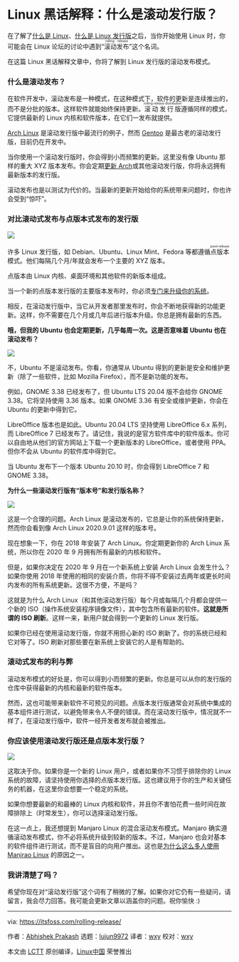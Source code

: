 [#]: collector: (lujun9972)
[#]: translator: (wxy)
[#]: reviewer: (wxy)
[#]: publisher: ( )
[#]: url: ( )
[#]: subject: (Linux Jargon Buster: What is a Rolling Release Distribution?)
[#]: via: (https://itsfoss.com/rolling-release/)
[#]: author: (Abhishek Prakash https://itsfoss.com/author/abhishek/)

Linux 黑话解释：什么是滚动发行版？
======

在了解了[什么是 Linux][1]、[什么是 Linux 发行版][2]之后，当你开始使用 Linux 时，你可能会在 Linux 论坛的讨论中遇到“<ruby>滚动发布<rt>rolling release</rt></ruby>”这个名词。

在这篇 Linux 黑话解释文章中，你将了解到 Linux 发行版的滚动发布模式。

### 什么是滚动发布？

在软件开发中，滚动发布是一种模式，在这种模式下，软件的更新是连续推出的，而不是分批的版本。这样软件就能始终保持更新。<ruby>滚动发行版<rt>rolling release distribution</rt></ruby>遵循同样的模式，它提供最新的 Linux 内核和软件版本，在它们一发布就提供。

[Arch Linux][3] 是滚动发行版中最流行的例子，然而 [Gentoo][4] 是最古老的滚动发行版，目前仍在开发中。

当你使用一个滚动发行版时，你会得到小而频繁的更新。这里没有像 Ubuntu 那样的重大 XYZ 版本发布。你会定期[更新 Arch][5]或其他滚动发行版，你将永远拥有最新版本的发行版。

滚动发布也是以测试为代价的。当最新的更新开始给你的系统带来问题时，你也许会受到“惊吓”。

### 对比滚动式发布与点版本式发布的发行版

![][6]

许多 Linux 发行版，如 Debian、Ubuntu、Linux Mint、Fedora 等都遵循<ruby>点版本<rt>point release</rt></ruby>模式。他们每隔几个月/年就会发布一个主要的 XYZ 版本。

点版本由 Linux 内核、桌面环境和其他软件的新版本组成。

当一个新的点版本发行版的主要版本发布时，你必须[专门来升级你的系统][7]。

相反，在滚动发行版中，当它从开发者那里发布时，你会不断地获得新的功能更新。这样，你不需要在几个月或几年后进行版本升级。你总是拥有最新的东西。

**哦，但我的 Ubuntu 也会定期更新，几乎每周一次。这是否意味着 Ubuntu 也在滚动发布？**

![][8]

不，Ubuntu 不是滚动发布。你看，你通常从 Ubuntu 得到的更新是安全和维护更新（除了一些软件，比如 Mozilla Firefox），而不是新功能的发布。

例如，GNOME 3.38 已经发布了，但 Ubuntu LTS 20.04 版不会给你 GNOME 3.38。它将坚持使用 3.36 版本。如果 GNOME 3.36 有安全或维护更新，你会在 Ubuntu 的更新中得到它。

LibreOffice 版本也是如此。Ubuntu 20.04 LTS 坚持使用 LibreOffice 6.x 系列，而 LibreOffice 7 已经发布了。请记住，我说的是官方软件库中的软件版本。你可以自由地从他们的官方网站上下载一个更新版本的 LibreOffice，或者使用 PPA。但你不会从 Ubuntu 的软件库中得到它。

当 Ubuntu 发布下一个版本 Ubuntu 20.10 时，你会得到 LibreOffice 7 和 GNOME 3.38。

**为什么一些滚动发行版有“版本号”和发行版名称？**

![][9]

这是一个合理的问题。Arch Linux 是滚动发布的，它总是让你的系统保持更新，然而你会看到像 Arch Linux 2020.9.01 这样的版本号。

现在想象一下，你在 2018 年安装了 Arch Linux。你定期更新你的 Arch Linux 系统，所以你在 2020 年 9 月拥有所有最新的内核和软件。

但是，如果你决定在 2020 年 9 月在一个新系统上安装 Arch Linux 会发生什么？如果你使用 2018 年使用的相同的安装介质，你将不得不安装过去两年或更长时间内发布的所有系统更新。这很不方便，不是吗？

这就是为什么 Arch Linux（和其他滚动发行版）每个月或每隔几个月都会提供一个新的 ISO（操作系统安装程序镜像文件），其中包含所有最新的软件。**这就是所谓的 ISO 刷新**。这样一来，新用户就会得到一个更新的 Linux 发行版。

如果你已经在使用滚动发行版，你就不用担心新的 ISO 刷新了。你的系统已经和它对等了。ISO 刷新对那些要在新系统上安装它的人是有帮助的。

### 滚动式发布的利与弊

滚动发布模式的好处是，你可以得到小而频繁的更新。你总是可以从你的发行版的仓库中获得最新的内核和最新的软件版本。

然而，这也可能带来新软件不可预见的问题。点版本发行版通常会对系统中集成的基本组件进行测试，以避免带来令人不便的错误。而在滚动发行版中，情况就不一样了，在滚动发行版中，软件一经开发者发布就会被推出。

### 你应该使用滚动发行版还是点版本发行版？

![][10]

这取决于你。如果你是一个新的 Linux 用户，或者如果你不习惯于排除你的 Linux 系统的故障，请坚持使用你选择的点版本发行版。这也建议用于你的生产和关键任务的机器，在这里你会想要一个稳定的系统。

如果你想要最新的和最棒的 Linux 内核和软件，并且你不害怕花费一些时间在故障排除上（时常发生），你可以选择滚动发行版。

在这一点上，我还想提到 Manjaro Linux 的混合滚动发布模式。Manjaro 确实遵循滚动发布模式，你不必将系统升级到较新的版本。不过，Manjaro 也会对基本的软件组件进行测试，而不是盲目的向用户推出。这也是[为什么这么多人使用 Manjrao Linux][11] 的原因之一。

### 我讲清楚了吗？

希望你现在对“滚动发行版”这个词有了稍微的了解。如果你对它仍有一些疑问，请留言，我会尽力回答。我可能会更新文章以涵盖你的问题。祝你愉快 :)

--------------------------------------------------------------------------------

via: https://itsfoss.com/rolling-release/

作者：[Abhishek Prakash][a]
选题：[lujun9972][b]
译者：[wxy](https://github.com/wxy)
校对：[wxy](https://github.com/wxy)

本文由 [LCTT](https://github.com/LCTT/TranslateProject) 原创编译，[Linux中国](https://linux.cn/) 荣誉推出

[a]: https://itsfoss.com/author/abhishek/
[b]: https://github.com/lujun9972
[1]: https://itsfoss.com/what-is-linux/
[2]: https://linux.cn/article-12609-1.html
[3]: https://www.archlinux.org/
[4]: https://www.gentoo.org/
[5]: https://itsfoss.com/update-arch-linux/
[6]: https://i1.wp.com/itsfoss.com/wp-content/uploads/2020/09/what-is-rolling-release-distribution.png?resize=800%2C450&ssl=1
[7]: https://itsfoss.com/upgrade-ubuntu-version/
[8]: https://i2.wp.com/itsfoss.com/wp-content/uploads/2020/04/updates-available-ubuntu.png?resize=800%2C433&ssl=1
[9]: https://i1.wp.com/itsfoss.com/wp-content/uploads/2020/09/arch-linux-iso-refresh.png?resize=799%2C388&ssl=1
[10]: https://i0.wp.com/itsfoss.com/wp-content/uploads/2020/09/rolling-vs-point-release-distribution.png?resize=800%2C350&ssl=1
[11]: https://itsfoss.com/why-use-manjaro-linux/
